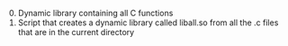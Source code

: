 0. Dynamic library containing all C functions
1. Script that creates a dynamic library called liball.so from all the .c files that are in the current directory

